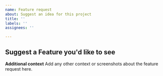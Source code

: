 ```yaml
---
name: Feature request
about: Suggest an idea for this project
title: ''
labels: ''
assignees: ''

---
```


## Suggest a Feature you'd like to see

**Additional context**
Add any other context or screenshots about the feature request here.
